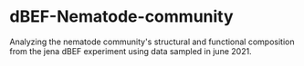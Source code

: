 # dBEF-Nematode-community

Analyzing the nematode community's structural and functional composition from the jena dBEF experiment using data sampled in june 2021.

